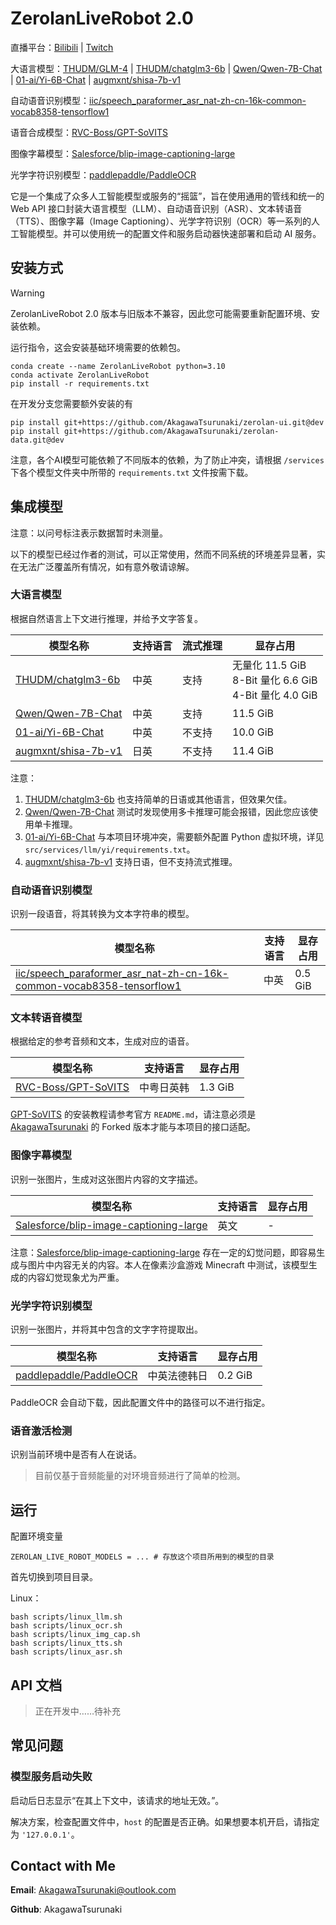 # ZerolanLiveRobot 2.0

直播平台：[Bilibili](https://www.bilibili.com) | [Twitch](https://www.twitch.tv)

大语言模型：[THUDM/GLM-4](https://github.com/THUDM/GLM-4) | [THUDM/chatglm3-6b](https://github.com/THUDM/ChatGLM3)
| [Qwen/Qwen-7B-Chat](https://huggingface.co/Qwen/Qwen-7B-Chat)
| [01-ai/Yi-6B-Chat](https://www.modelscope.cn/models/01ai/Yi-6B-Chat)
| [augmxnt/shisa-7b-v1](https://huggingface.co/augmxnt/shisa-7b-v1)

自动语音识别模型：[iic/speech_paraformer_asr_nat-zh-cn-16k-common-vocab8358-tensorflow1](https://www.modelscope.cn/models/iic/speech_paraformer_asr_nat-zh-cn-16k-common-vocab8358-tensorflow1)

语音合成模型：[RVC-Boss/GPT-SoVITS](https://github.com/RVC-Boss/GPT-SoVITS)

图像字幕模型：[Salesforce/blip-image-captioning-large](https://huggingface.co/Salesforce/blip-image-captioning-large)

光学字符识别模型：[paddlepaddle/PaddleOCR](https://gitee.com/paddlepaddle/PaddleOCR)


它是一个集成了众多人工智能模型或服务的“摇篮”，旨在使用通用的管线和统一的 Web API
接口封装大语言模型（LLM）、自动语音识别（ASR）、文本转语音（TTS）、图像字幕（Image
Captioning）、光学字符识别（OCR）等一系列的人工智能模型。并可以使用统一的配置文件和服务启动器快速部署和启动 AI 服务。

## 安装方式

> [!Warning]
> 
> ZerolanLiveRobot 2.0 版本与旧版本不兼容，因此您可能需要重新配置环境、安装依赖。

运行指令，这会安装基础环境需要的依赖包。

```shell
conda create --name ZerolanLiveRobot python=3.10
conda activate ZerolanLiveRobot
pip install -r requirements.txt
```

在开发分支您需要额外安装的有

```shell
pip install git+https://github.com/AkagawaTsurunaki/zerolan-ui.git@dev
pip install git+https://github.com/AkagawaTsurunaki/zerolan-data.git@dev
```

注意，各个AI模型可能依赖了不同版本的依赖，为了防止冲突，请根据 `/services` 下各个模型文件夹中所带的 `requirements.txt`
文件按需下载。

## 集成模型

注意：以问号标注表示数据暂时未测量。

以下的模型已经过作者的测试，可以正常使用，然而不同系统的环境差异显著，实在无法广泛覆盖所有情况，如有意外敬请谅解。

### 大语言模型

根据自然语言上下文进行推理，并给予文字答复。

| 模型名称                                                                 | 支持语言 | 流式推理 | 显存占用                                                      |
|----------------------------------------------------------------------|------|------|-----------------------------------------------------------|
| [THUDM/chatglm3-6b](https://github.com/THUDM/ChatGLM3)               | 中英   | 支持   | 无量化 11.5 GiB <br> 8-Bit 量化 6.6  GiB <br> 4-Bit 量化 4.0 GiB |
| [Qwen/Qwen-7B-Chat](https://huggingface.co/Qwen/Qwen-7B-Chat)        | 中英   | 支持   | 11.5 GiB                                                  |
| [01-ai/Yi-6B-Chat](https://www.modelscope.cn/models/01ai/Yi-6B-Chat) | 中英   | 不支持  | 10.0 GiB                                                  |
| [augmxnt/shisa-7b-v1](https://huggingface.co/augmxnt/shisa-7b-v1)    | 日英   | 不支持  | 11.4 GiB                                                  |

注意：

1. [THUDM/chatglm3-6b](https://github.com/THUDM/ChatGLM3) 也支持简单的日语或其他语言，但效果欠佳。
2. [Qwen/Qwen-7B-Chat](https://huggingface.co/Qwen/Qwen-7B-Chat) 测试时发现使用多卡推理可能会报错，因此您应该使用单卡推理。
3. [01-ai/Yi-6B-Chat](https://www.modelscope.cn/models/01ai/Yi-6B-Chat) 与本项目环境冲突，需要额外配置 Python
   虚拟环境，详见 `src/services/llm/yi/requirements.txt`。
4. [augmxnt/shisa-7b-v1](https://huggingface.co/augmxnt/shisa-7b-v1) 支持日语，但不支持流式推理。

### 自动语音识别模型

识别一段语音，将其转换为文本字符串的模型。

| 模型名称                                                                                                                                                                          | 支持语言 | 显存占用    |
|-------------------------------------------------------------------------------------------------------------------------------------------------------------------------------|------|---------|
| [iic/speech_paraformer_asr_nat-zh-cn-16k-common-vocab8358-tensorflow1](https://www.modelscope.cn/models/iic/speech_paraformer_asr_nat-zh-cn-16k-common-vocab8358-tensorflow1) | 中英   | 0.5 GiB |

### 文本转语音模型

根据给定的参考音频和文本，生成对应的语音。

| 模型名称                                                          | 支持语言  | 显存占用    |
|---------------------------------------------------------------|-------|---------|
| [RVC-Boss/GPT-SoVITS](https://github.com/RVC-Boss/GPT-SoVITS) | 中粤日英韩 | 1.3 GiB |

[GPT-SoVITS](https://github.com/AkagawaTsurunaki/GPT-SoVITS) 的安装教程请参考官方 `README.md`，请注意必须是
[AkagawaTsurunaki](https://github.com/AkagawaTsurunaki) 的 Forked 版本才能与本项目的接口适配。

### 图像字幕模型

识别一张图片，生成对这张图片内容的文字描述。

| 模型名称                                                                                                    | 支持语言 | 显存占用 |
|---------------------------------------------------------------------------------------------------------|------|------|
| [Salesforce/blip-image-captioning-large](https://huggingface.co/Salesforce/blip-image-captioning-large) | 英文   | -    |

注意：[Salesforce/blip-image-captioning-large](https://huggingface.co/Salesforce/blip-image-captioning-large)
存在一定的幻觉问题，即容易生成与图片中内容无关的内容。本人在像素沙盒游戏 Minecraft 中测试，该模型生成的内容幻觉现象尤为严重。

### 光学字符识别模型

识别一张图片，并将其中包含的文字字符提取出。

| 模型名称                                                               | 支持语言   | 显存占用    |
|--------------------------------------------------------------------|--------|---------|
| [paddlepaddle/PaddleOCR](https://gitee.com/paddlepaddle/PaddleOCR) | 中英法德韩日 | 0.2 GiB |

PaddleOCR 会自动下载，因此配置文件中的路径可以不进行指定。

### 语音激活检测

识别当前环境中是否有人在说话。

> 目前仅基于音频能量的对环境音频进行了简单的检测。

## 运行

配置环境变量

```shell
ZEROLAN_LIVE_ROBOT_MODELS = ... # 存放这个项目所用到的模型的目录
```

首先切换到项目目录。

Linux：

```shell
bash scripts/linux_llm.sh
bash scripts/linux_ocr.sh
bash scripts/linux_img_cap.sh
bash scripts/linux_tts.sh
bash scripts/linux_asr.sh
```

## API 文档

> 正在开发中……待补充

## 常见问题

### 模型服务启动失败

启动后日志显示“在其上下文中，该请求的地址无效。”。

解决方案，检查配置文件中，`host` 的配置是否正确。如果想要本机开启，请指定为 `'127.0.0.1'`。

## Contact with Me

**Email**: AkagawaTsurunaki@outlook.com

**Github**: AkagawaTsurunaki